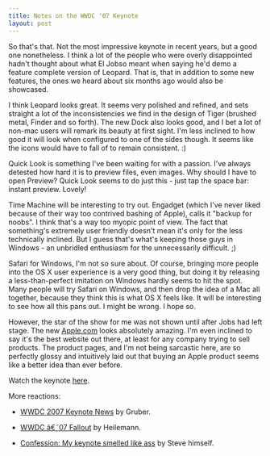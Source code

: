 ```yaml
---
title: Notes on the WWDC '07 Keynote
layout: post
---
```


So that's that. Not the most impressive keynote in recent years, but a good one nonetheless. I think a lot of the people who were overly disappointed hadn't thought about what El Jobso meant when saying he'd demo a feature complete version of Leopard. That is, that in addition to some new features, the ones we heard about six months ago would also be showcased.

I think Leopard looks great. It seems very polished and refined, and sets straight a lot of the inconsistencies we find in the design of Tiger (brushed metal, Finder and so forth). The new Dock also looks good, and I bet a lot of non-mac users will remark its beauty at first sight. I'm less inclined to how good it will look when configured to one of the sides though. It seems like the icons would have to fall of to remain consistent. :)

Quick Look is something I've been waiting for with a passion. I've always detested how hard it is to preview files, even images. Why should I have to open Preview? Quick Look seems to do just this - just tap the space bar: instant preview. Lovely!

Time Machine will be interesting to try out. Engadget (which I've never liked because of their way too contrived bashing of Apple), calls it "backup for noobs". I think that's a way too myopic point of view. The fact that something's extremely user friendly doesn't mean it's only for the less technically inclined. But I guess that's what's keeping those guys in Windows - an unbridled enthusiasm for the unnecessarily difficult. ;)

Safari for Windows, I'm not so sure about. Of course, bringing more people into the OS X user experience is a very good thing, but doing it by releasing a less-than-perfect imitation on Windows hardly seems to hit the spot. Many people will try Safari on Windows, and then drop the idea of a Mac all together, because they think this is what OS X feels like. It will be interesting to see how all this pans out. I might be wrong. I hope so.

However, the star of the show for me was not shown until after Jobs had left stage. The new [Apple.com][1] looks absolutely amazing. I'm even inclined to say it's the best website out there, at least for any company trying to sell products. The product pages, and I'm not being sarcastic here, are so perfectly glossy and intuitively laid out that buying an Apple product seems like a better idea than ever before.

  [1]: http://www.apple.com/

Watch the keynote [here][2].

  [2]: http://www.apple.com/quicktime/qtv/keynote/

More reactions:

* [WWDC 2007 Keynote News][3] by Gruber.
* [WWDC â€˜07 Fallout][4] by Heilemann.
* [Confession: My keynote smelled like ass][5] by Steve himself.

  [3]: http://daringfireball.net/2007/06/wwdc_2007_keynote 
  [4]: http://binarybonsai.com/archives/2007/06/12/wwdc-07-fallout/
  [5]: http://fakesteve.blogspot.com/2007/06/confession-my-keynote-smelled-like-ass.html


